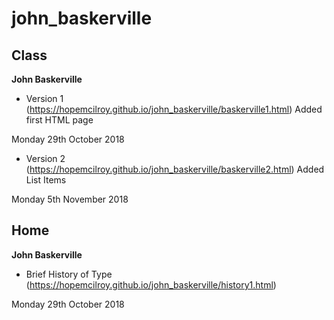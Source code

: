 # john_baskerville


## Class

<b>John Baskerville</b> 

- Version 1 (https://hopemcilroy.github.io/john_baskerville/baskerville1.html) 
Added first HTML page

Monday 29th October 2018

- Version 2 (https://hopemcilroy.github.io/john_baskerville/baskerville2.html) 
Added List Items 

Monday 5th November 2018

## Home


<b>John Baskerville</b>

- Brief History of Type (https://hopemcilroy.github.io/john_baskerville/history1.html)

Monday 29th October 2018